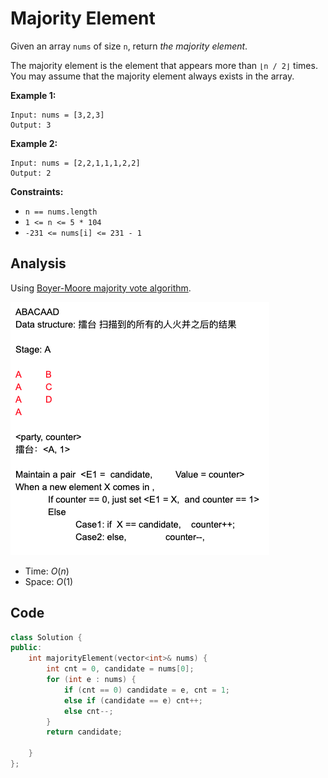 # Majority Element

Given an array `nums` of size `n`, return *the majority element*.

The majority element is the element that appears more than `⌊n / 2⌋` times. You may assume that the majority element always exists in the array.

 

**Example 1:**

```
Input: nums = [3,2,3]
Output: 3
```

**Example 2:**

```
Input: nums = [2,2,1,1,1,2,2]
Output: 2
```

 

**Constraints:**

- `n == nums.length`
- `1 <= n <= 5 * 104`
- `-231 <= nums[i] <= 231 - 1`

## Analysis

Using [Boyer-Moore majority vote algorithm](https://en.wikipedia.org/wiki/Boyer%E2%80%93Moore_majority_vote_algorithm).

![Screen Shot 2020-08-30 at 1.26.24 PM.png](resources/D3044E56991BFEDB0F9411FDEDDFDA1D.png)

* Time: $O(n)$
* Space: $O(1)$

## Code

```c++
class Solution {
public:
    int majorityElement(vector<int>& nums) {
        int cnt = 0, candidate = nums[0];
        for (int e : nums) {
            if (cnt == 0) candidate = e, cnt = 1;
            else if (candidate == e) cnt++;
            else cnt--;
        }
        return candidate;
        
    }
};
```